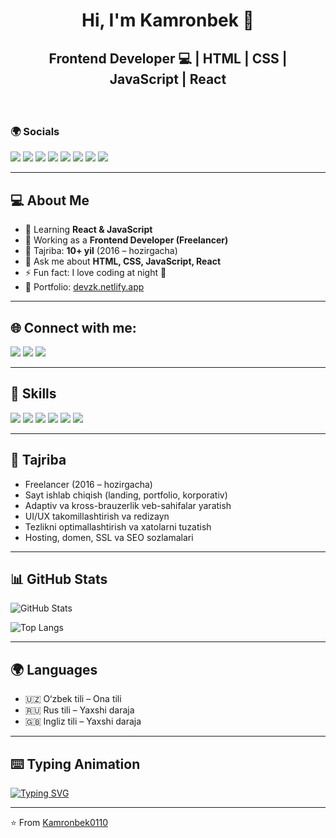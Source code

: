 <div align="center" style="padding:0 10px 20px;">

# Hi, I'm Kamronbek 👋  

## **Frontend Developer 💻 | HTML | CSS | JavaScript | React**


</div>

### 🌍 Socials

<p>
  <a href="https://www.linkedin.com/in/kamronbek-zayniddinov-888a72379/"><img src="https://img.shields.io/badge/LinkedIn-0A66C2?style=for-the-badge&logo=linkedin&logoColor=white"/></a>
  <a href="https://github.com/Kamronbek0110"><img src="https://img.shields.io/badge/GitHub-181717?style=for-the-badge&logo=github&logoColor=white"/></a>
  <a href="https://kwork.ru/user/z_kamronbek"><img src="https://img.shields.io/badge/Kwork-00C853?style=for-the-badge&logo=about-dot-me&logoColor=white"/></a>
  <a href="https://x.com/Z_Kamronbek"><img src="https://img.shields.io/badge/Twitter-000000?style=for-the-badge&logo=x&logoColor=white"/></a>
  <a href="https://app.daily.dev/z_kamronbek"><img src="https://img.shields.io/badge/AppDaily-0A0A0A?style=for-the-badge&logo=dev.to&logoColor=white"/></a>
  <a href="https://www.youtube.com/@The_Coder_ZK"><img src="https://img.shields.io/badge/YouTube-FF0000?style=for-the-badge&logo=youtube&logoColor=white"/></a>
  <a href="https://leetcode.com/u/Z_Kamronbek/"><img src="https://img.shields.io/badge/LeetCode-FFA116?style=for-the-badge&logo=leetcode&logoColor=black"/></a>
  <a href="https://www.tiktok.com/@z.kamronbek1"><img src="https://img.shields.io/badge/TikTok-000000?style=for-the-badge&logo=tiktok&logoColor=white"/></a>
</p>


---



## 💻 About Me
- 🌱 Learning **React & JavaScript**
- 🔭 Working as a **Frontend Developer (Freelancer)**
- 💼 Tajriba: **10+ yil** (2016 – hozirgacha)
- 💬 Ask me about **HTML, CSS, JavaScript, React**
- ⚡ Fun fact: I love coding at night 🌙
- 📂 Portfolio: [devzk.netlify.app](https://devzk.netlify.app)


---


## 🌐 Connect with me:
<a href="https://www.instagram.com/z_kamronbek_uz/"><img src="https://img.shields.io/badge/Instagram-E4405F?style=for-the-badge&logo=instagram&logoColor=white"/></a>
<a href="https://www.facebook.com/profile.php?id=61579265848645"><img src="https://img.shields.io/badge/Facebook-1877F2?style=for-the-badge&logo=facebook&logoColor=white"/></a>
<a href="mailto:zayniddinovkamronbek668@gmail.com"><img src="https://img.shields.io/badge/Gmail-D14836?style=for-the-badge&logo=gmail&logoColor=white"/></a>



---

## 🚀 Skills
<p>
  <img src="https://img.shields.io/badge/html5-%23E34F26.svg?style=for-the-badge&logo=html5&logoColor=white"/>
  <img src="https://img.shields.io/badge/css3-%231572B6.svg?style=for-the-badge&logo=css3&logoColor=white"/>
  <img src="https://img.shields.io/badge/javascript-%23323330.svg?style=for-the-badge&logo=javascript&logoColor=%23F7DF1E"/>
  <img src="https://img.shields.io/badge/react-%2320232a.svg?style=for-the-badge&logo=react&logoColor=%2361DAFB"/>
  <img src="https://img.shields.io/badge/git-%23F05033.svg?style=for-the-badge&logo=git&logoColor=white"/>
  <img src="https://img.shields.io/badge/github-%23121011.svg?style=for-the-badge&logo=github&logoColor=white"/>
</p>

---

## 💼 Tajriba
- Freelancer (2016 – hozirgacha)  
- Sayt ishlab chiqish (landing, portfolio, korporativ)  
- Adaptiv va kross-brauzerlik veb-sahifalar yaratish  
- UI/UX takomillashtirish va redizayn  
- Tezlikni optimallashtirish va xatolarni tuzatish  
- Hosting, domen, SSL va SEO sozlamalari  

---

## 📊 GitHub Stats
![GitHub Stats](https://github-readme-stats.vercel.app/api?username=Kamronbek0110&show_icons=true&theme=radical)  

![Top Langs](https://github-readme-stats.vercel.app/api/top-langs/?username=Kamronbek0110&layout=compact&theme=radical)

---

## 🌍 Languages
- 🇺🇿 O‘zbek tili – Ona tili  
- 🇷🇺 Rus tili – Yaxshi daraja  
- 🇬🇧 Ingliz tili – Yaxshi daraja  

---

## ⌨️ Typing Animation
[![Typing SVG](https://readme-typing-svg.herokuapp.com?size=24&color=ff79c6&lines=Frontend+Developer;JavaScript+%7C+React+Lover)](https://git.io/typing-svg)

---

⭐️ From [Kamronbek0110](https://github.com/Kamronbek0110)
